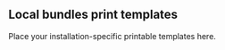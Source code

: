 Local bundles print templates
------------------------------

Place your installation-specific printable templates here.
